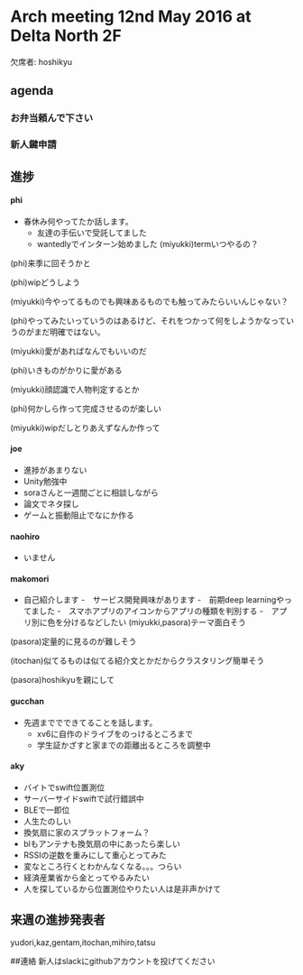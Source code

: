 # Arch meeting 12nd May 2016 at Delta North 2F

欠席者: hoshikyu

agenda
-----
### お弁当頼んで下さい

### 新人鍵申請

## 進捗
#### phi
- 春休み何やってたか話します。
  - 友達の手伝いで受託してました
  - wantedlyでインターン始めました
(miyukki)termいつやるの？

(phi)来季に回そうかと

(phi)wipどうしよう

(miyukki)今やってるものでも興味あるものでも触ってみたらいいんじゃない？

(phi)やってみたいっていうのはあるけど、それをつかって何をしようかなっていうのがまだ明確ではない。

(miyukki)愛があればなんでもいいのだ

(phi)いきものがかりに愛がある

(miyukki)顔認識で人物判定するとか

(phi)何かしら作って完成させるのが楽しい

(miyukki)wipだしとりあえずなんか作って
#### joe
- 進捗があまりない
- Unity勉強中
- soraさんと一週間ごとに相談しながら
- 論文でネタ探し
- ゲームと振動阻止でなにか作る
#### naohiro
- いません
#### makomori
- 自己紹介します
  -　サービス開発興味があります
  -　前期deep learningやってました
  -　スマホアプリのアイコンからアプリの種類を判別する
  -　アプリ別に色を分けるなどしたい
(miyukki,pasora)テーマ面白そう

(pasora)定量的に見るのが難しそう

(itochan)似てるものは似てる紹介文とかだからクラスタリング簡単そう

(pasora)hoshikyuを親にして
#### gucchan
- 先週まででできてることを話します。
  - xv6に自作のドライブをのっけるところまで
  - 学生証かざすと家までの距離出るところを調整中

#### aky
- バイトでswift位置測位
- サーバーサイドswiftで試行錯誤中
- BLEで一即位
- 人生たのしい
- 換気扇に家のスプラットフォーム？
- blもアンテナも換気扇の中にあったら楽しい
- RSSIの逆数を重みにして重心とってみた
- 変なところ行くとわかんなくなる。。。つらい
- 経済産業省から金とってやるみたい
- 人を探しているから位置測位やりたい人は是非声かけて

## 来週の進捗発表者
yudori,kaz,gentam,itochan,mihiro,tatsu

##連絡
新人はslackにgithubアカウントを投げてください
